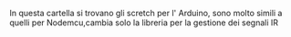 In questa cartella si trovano gli scretch per l' Arduino, sono molto simili a quelli per Nodemcu,cambia solo 
la libreria per la gestione dei segnali IR
